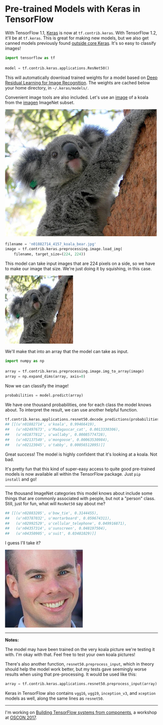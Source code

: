 # Pre-trained Models with Keras in TensorFlow

With TensorFlow 1.1, [Keras](https://github.com/fchollet/keras) is now at `tf.contrib.keras`. With TensorFlow 1.2, it'll be at `tf.keras`. This is great for making new models, but we also get canned models previously found [outside core Keras](https://github.com/fchollet/deep-learning-models). It's so easy to classify images!

```python
import tensorflow as tf

model = tf.contrib.keras.applications.ResNet50()
```

This will automatically download trained weights for a model based on [Deep Residual Learning for Image Recognition](https://arxiv.org/abs/1512.03385). The weights are cached below your home directory, in `~/.keras/models/`.

Convenient image tools are also included. Let's use an [image](https://github.com/ajschumacher/imagen/blob/master/imagen/n01882714_4157_koala_bear.jpg) of a koala from the [imagen](https://github.com/ajschumacher/imagen) ImageNet subset.

![original koala](n01882714_4157_koala_bear.jpg)

```python
filename = 'n01882714_4157_koala_bear.jpg'
image = tf.contrib.keras.preprocessing.image.load_img(
    filename, target_size=(224, 224))
```

This model can take input images that are 224 pixels on a side, so we have to make our image that size. We're just doing it by squishing, in this case.

![smaller koala](smaller_koala.jpg)

We'll make that into an array that the model can take as input.

```python
import numpy as np

array = tf.contrib.keras.preprocessing.image.img_to_array(image)
array = np.expand_dims(array, axis=0)
```

Now we can classify the image!

```python
probabilities = model.predict(array)
```

We have one thousand probabilities, one for each class the model knows about. To interpret the result, we can use another helpful function.

```python
tf.contrib.keras.applications.resnet50.decode_predictions(probabilities)
## [[(u'n01882714', u'koala', 0.99466419),
##   (u'n02497673', u'Madagascar_cat', 0.0013330306),
##   (u'n01877812', u'wallaby', 0.00085774728),
##   (u'n02137549', u'mongoose', 0.00063530984),
##   (u'n02123045', u'tabby', 0.00056512095)]]
```

Great success! The model is highly confident that it's looking at a koala. Not bad.

It's pretty fun that this kind of super-easy access to quite good pre-trained models is now available all within the TensorFlow package. Just `pip install` and go!

---

The thousand ImageNet categories this model knows about include some things that are commonly associated with people, but not a "person" class. Still, just for fun, what will `ResNet50` say about me?

```python
## [[(u'n02883205', u'bow_tie', 0.3144455),
##   (u'n03787032', u'mortarboard', 0.059674311),
##   (u'n02992529', u'cellular_telephone', 0.049916871),
##   (u'n04357314', u'sunscreen', 0.048197504),
##   (u'n04350905', u'suit', 0.03481029)]]
```

I guess I'll take it?

![Aaron](aaron.jpg)

---

**Notes:**

The model may have been trained on the very koala picture we're testing it with. I'm okay with that. Feel free to test your own koala pictures!

There's also another function, `resnet50.preprocess_input`, which in theory should help the model work better, but my tests gave seemingly worse results when using that pre-processing. It would be used like this:

```python
array = tf.contrib.keras.applications.resnet50.preprocess_input(array)
```

Keras in TensorFlow also contains `vgg16`, `vgg19`, `inception_v3`, and `xception` models as well, along the same lines as `resnet50`.


---

I'm working on [Building TensorFlow systems from components](http://conferences.oreilly.com/oscon/oscon-tx/public/schedule/detail/57823), a workshop at [OSCON 2017](https://conferences.oreilly.com/oscon/oscon-tx).
